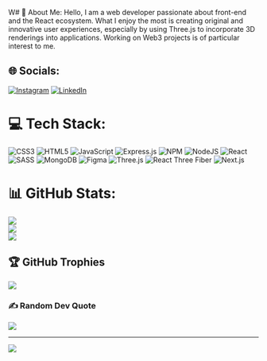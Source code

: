 W# 💫 About Me:
Hello, I am a web developer passionate about front-end and the React ecosystem. What I enjoy the most is creating original and innovative user experiences, especially by using Three.js to incorporate 3D renderings into applications. Working on Web3 projects is of particular interest to me.


## 🌐 Socials:
[![Instagram](https://img.shields.io/badge/Instagram-%23E4405F.svg?logo=Instagram&logoColor=white)](https://instagram.com/camille_mtd) [![LinkedIn](https://img.shields.io/badge/LinkedIn-%230077B5.svg?logo=linkedin&logoColor=white)](https://linkedin.com/in/camille-metard-877510174) 

# 💻 Tech Stack:
![CSS3](https://img.shields.io/badge/css3-%231572B6.svg?style=for-the-badge&logo=css3&logoColor=white) ![HTML5](https://img.shields.io/badge/html5-%23E34F26.svg?style=for-the-badge&logo=html5&logoColor=white) ![JavaScript](https://img.shields.io/badge/javascript-%23323330.svg?style=for-the-badge&logo=javascript&logoColor=%23F7DF1E) ![Express.js](https://img.shields.io/badge/express.js-%23404d59.svg?style=for-the-badge&logo=express&logoColor=%2361DAFB) ![NPM](https://img.shields.io/badge/NPM-%23000000.svg?style=for-the-badge&logo=npm&logoColor=white) ![NodeJS](https://img.shields.io/badge/node.js-6DA55F?style=for-the-badge&logo=node.js&logoColor=white) ![React](https://img.shields.io/badge/react-%2320232a.svg?style=for-the-badge&logo=react&logoColor=%2361DAFB) ![SASS](https://img.shields.io/badge/SASS-hotpink.svg?style=for-the-badge&logo=SASS&logoColor=white) ![MongoDB](https://img.shields.io/badge/MongoDB-%234ea94b.svg?style=for-the-badge&logo=mongodb&logoColor=white) ![Figma](https://img.shields.io/badge/figma-%23F24E1E.svg?style=for-the-badge&logo=figma&logoColor=white) ![Three.js](https://img.shields.io/badge/Three.js-%23D8E500.svg?style=for-the-badge&logo=three.js&logoColor=white) ![React Three Fiber](https://img.shields.io/badge/React_Three_Fiber-%23757575.svg?style=for-the-badge&logo=react&logoColor=white) ![Next.js](https://img.shields.io/badge/Next.js-%23000000.svg?style=for-the-badge&logo=next.js&logoColor=white)

# 📊 GitHub Stats:
![](https://github-readme-stats.vercel.app/api?username=Camillemtd&theme=tokyonight&hide_border=false&include_all_commits=false&count_private=false)<br/>
![](https://github-readme-streak-stats.herokuapp.com/?user=Camillemtd&theme=tokyonight&hide_border=false)<br/>
![](https://github-readme-stats.vercel.app/api/top-langs/?username=Camillemtd&theme=tokyonight&hide_border=false&include_all_commits=false&count_private=false&layout=compact)

## 🏆 GitHub Trophies
![](https://github-profile-trophy.vercel.app/?username=Camillemtd&theme=radical&no-frame=false&no-bg=true&margin-w=4)

### ✍️ Random Dev Quote
![](https://quotes-github-readme.vercel.app/api?type=horizontal&theme=tokyonight)

---
[![](https://visitcount.itsvg.in/api?id=Camillemtd&icon=0&color=11)](https://visitcount.itsvg.in)

<!-- Proudly created with GPRM ( https://gprm.itsvg.in ) -->

